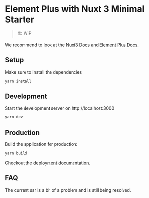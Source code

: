 # Element Plus with Nuxt 3 Minimal Starter

> 🏗 WIP

We recommend to look at the [Nuxt3 Docs](https://v3.nuxtjs.org) and [Element Plus Docs](https://element-plus.org/).

## Setup

Make sure to install the dependencies

```bash
yarn install
```

## Development

Start the development server on http://localhost:3000

```bash
yarn dev
```

## Production

Build the application for production:

```bash
yarn build
```

Checkout the [deployment documentation](https://v3.nuxtjs.org/docs/deployment).

## FAQ

The current ssr is a bit of a problem and is still being resolved.
